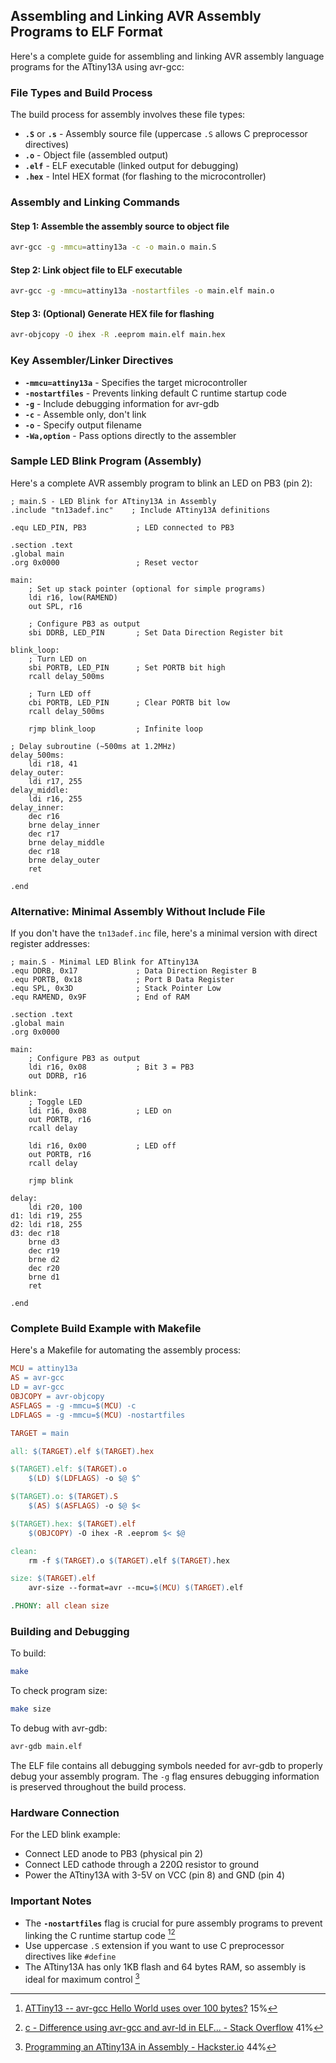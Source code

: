 ## Assembling and Linking AVR Assembly Programs to ELF Format

Here's a complete guide for assembling and linking AVR assembly language programs for the ATtiny13A using avr-gcc:

### File Types and Build Process

The build process for assembly involves these file types:
- **```.S```** or **```.s```** - Assembly source file (uppercase ```.S``` allows C preprocessor directives)
- **```.o```** - Object file (assembled output)
- **```.elf```** - ELF executable (linked output for debugging)
- **```.hex```** - Intel HEX format (for flashing to the microcontroller)

### Assembly and Linking Commands

#### Step 1: Assemble the assembly source to object file
```bash
avr-gcc -g -mmcu=attiny13a -c -o main.o main.S
```

#### Step 2: Link object file to ELF executable
```bash
avr-gcc -g -mmcu=attiny13a -nostartfiles -o main.elf main.o
```

#### Step 3: (Optional) Generate HEX file for flashing
```bash
avr-objcopy -O ihex -R .eeprom main.elf main.hex
```

### Key Assembler/Linker Directives

- **```-mmcu=attiny13a```** - Specifies the target microcontroller
- **```-nostartfiles```** - Prevents linking default C runtime startup code
- **```-g```** - Include debugging information for avr-gdb
- **```-c```** - Assemble only, don't link
- **```-o```** - Specify output filename
- **```-Wa,option```** - Pass options directly to the assembler

### Sample LED Blink Program (Assembly)

Here's a complete AVR assembly program to blink an LED on PB3 (pin 2):

```assembly
; main.S - LED Blink for ATtiny13A in Assembly
.include "tn13adef.inc"    ; Include ATtiny13A definitions

.equ LED_PIN, PB3           ; LED connected to PB3

.section .text
.global main
.org 0x0000                 ; Reset vector

main:
    ; Set up stack pointer (optional for simple programs)
    ldi r16, low(RAMEND)
    out SPL, r16
    
    ; Configure PB3 as output
    sbi DDRB, LED_PIN       ; Set Data Direction Register bit
    
blink_loop:
    ; Turn LED on
    sbi PORTB, LED_PIN      ; Set PORTB bit high
    rcall delay_500ms
    
    ; Turn LED off
    cbi PORTB, LED_PIN      ; Clear PORTB bit low
    rcall delay_500ms
    
    rjmp blink_loop         ; Infinite loop

; Delay subroutine (~500ms at 1.2MHz)
delay_500ms:
    ldi r18, 41
delay_outer:
    ldi r17, 255
delay_middle:
    ldi r16, 255
delay_inner:
    dec r16
    brne delay_inner
    dec r17
    brne delay_middle
    dec r18
    brne delay_outer
    ret

.end
```

### Alternative: Minimal Assembly Without Include File

If you don't have the ```tn13adef.inc``` file, here's a minimal version with direct register addresses:

```assembly
; main.S - Minimal LED Blink for ATtiny13A
.equ DDRB, 0x17             ; Data Direction Register B
.equ PORTB, 0x18            ; Port B Data Register
.equ SPL, 0x3D              ; Stack Pointer Low
.equ RAMEND, 0x9F           ; End of RAM

.section .text
.global main
.org 0x0000

main:
    ; Configure PB3 as output
    ldi r16, 0x08           ; Bit 3 = PB3
    out DDRB, r16
    
blink:
    ; Toggle LED
    ldi r16, 0x08           ; LED on
    out PORTB, r16
    rcall delay
    
    ldi r16, 0x00           ; LED off
    out PORTB, r16
    rcall delay
    
    rjmp blink

delay:
    ldi r20, 100
d1: ldi r19, 255
d2: ldi r18, 255
d3: dec r18
    brne d3
    dec r19
    brne d2
    dec r20
    brne d1
    ret

.end
```

### Complete Build Example with Makefile

Here's a Makefile for automating the assembly process:

```makefile
MCU = attiny13a
AS = avr-gcc
LD = avr-gcc
OBJCOPY = avr-objcopy
ASFLAGS = -g -mmcu=$(MCU) -c
LDFLAGS = -g -mmcu=$(MCU) -nostartfiles

TARGET = main

all: $(TARGET).elf $(TARGET).hex

$(TARGET).elf: $(TARGET).o
	$(LD) $(LDFLAGS) -o $@ $^

$(TARGET).o: $(TARGET).S
	$(AS) $(ASFLAGS) -o $@ $<

$(TARGET).hex: $(TARGET).elf
	$(OBJCOPY) -O ihex -R .eeprom $< $@

clean:
	rm -f $(TARGET).o $(TARGET).elf $(TARGET).hex

size: $(TARGET).elf
	avr-size --format=avr --mcu=$(MCU) $(TARGET).elf

.PHONY: all clean size
```

### Building and Debugging

To build:
```bash
make
```

To check program size:
```bash
make size
```

To debug with avr-gdb:
```bash
avr-gdb main.elf
```

The ELF file contains all debugging symbols needed for avr-gdb to properly debug your assembly program. The ```-g``` flag ensures debugging information is preserved throughout the build process.

### Hardware Connection

For the LED blink example:
- Connect LED anode to PB3 (physical pin 2)
- Connect LED cathode through a 220Ω resistor to ground
- Power the ATtiny13A with 3-5V on VCC (pin 8) and GND (pin 4)

### Important Notes

- The **```-nostartfiles```** flag is crucial for pure assembly programs to prevent linking the C runtime startup code [^3][^2]
- Use uppercase ```.S``` extension if you want to use C preprocessor directives like ```#define```
- The ATtiny13A has only 1KB flash and 64 bytes RAM, so assembly is ideal for maximum control [^1]

[^1]: [Programming an ATtiny13A in Assembly - Hackster.io](https://www.hackster.io/gatoninja236/programming-an-attiny13a-in-assembly-30a529#:~:text=Programming%20an,of%20memory%21) 44%
[^2]: [c - Difference using avr-gcc and avr-ld in ELF... - Stack Overflow](https://stackoverflow.com/questions/53530449/difference-using-avr-gcc-and-avr-ld-in-elf-executable-and-linkable-format-file#:~:text=using%20avr-gcc,like%20assembly.) 41%
[^3]: [ATTiny13 -- avr-gcc Hello World uses over 100 bytes?](https://electronics.stackexchange.com/questions/2377/attiny13-avr-gcc-hello-world-uses-over-100-bytes#:~:text=gcc%20has,be%20difficult) 15%
